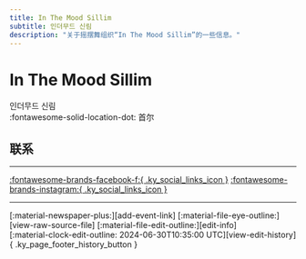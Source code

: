 ```yaml
---
title: In The Mood Sillim
subtitle: 인더무드 신림
description: "关于摇摆舞组织“In The Mood Sillim”的一些信息。"
---
```


# In The Mood Sillim

인더무드 신림  
:fontawesome-solid-location-dot: 首尔  


## 联系


---

 [:fontawesome-brands-facebook-f:{ .ky_social_links_icon }](https://www.facebook.com/inthemoodsillim) [:fontawesome-brands-instagram:{ .ky_social_links_icon }](https://instagram.com/inthemoodsillim)

---

<div class="ky_page_footer" markdown>
<div class="ky_page_footer_trailing" markdown="span">
[:material-newspaper-plus:][add-event-link]
[:material-file-eye-outline:][view-raw-source-file]
[:material-file-edit-outline:][edit-info]
</div>
<div class="ky_page_footer_leading" markdown="span">
[:material-clock-edit-outline: 2024-06-30T10:35:00 UTC][view-edit-history]{ .ky_page_footer_history_button }
</div>
</div>

[add-event-link]: https://github.com/swingdance/events/issues/new?assignees=&labels=add+event&projects=&template=02-add_entity.yml&title=Add%20Event%3A%20ko_KR%20%E2%80%A2%20%3CName%3E&region=ko_KR&province=Seoul&city=Seoul&org_id=in-the-mood-sillim "添加活动"
[view-raw-source-file]: https://github.com/swingdance/orgs/blob/main/ko_KR/in-the-mood-sillim.json "查看原始源文件"
[edit-info]: https://github.com/swingdance/orgs/issues/new?assignees=&labels=update+org&projects=&template=03-update_entity.yml&title=Update%20Org%3A%20ko_KR%20%E2%80%A2%20In%20The%20Mood%20Sillim&region=ko_KR&id=in-the-mood-sillim&name=In%20The%20Mood%20Sillim "编辑信息"

[view-edit-history]: https://github.com/swingdance/orgs/commits/main/ko_KR/in-the-mood-sillim.json "查看编辑历史"
